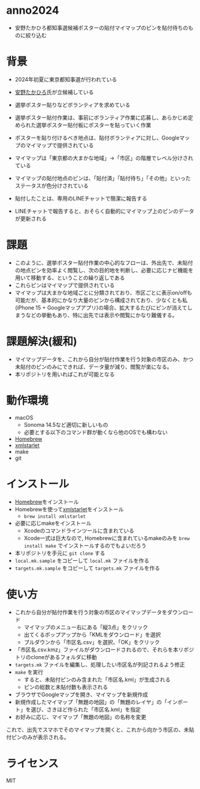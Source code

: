 # anno2024

* 安野たかひろ都知事選候補ポスターの貼付マイマップのピンを貼付待ちのものに絞り込む

# 背景

* 2024年初夏に東京都知事選が行われている
* [安野たかひろ](https://github.com/takahiroanno2024)氏が立候補している
* 選挙ポスター貼りなどボランティアを求めている
* 選挙ポスター貼付作業は、事前にボランティア作業に応募し、あらかじめ定められた選挙ポスター貼付板にポスターを貼っていく作業

* ポスターを貼り付けるべき地点は、貼付ボランティアに対し、Googleマップのマイマップで提供されている
* マイマップは「東京都の大まかな地域」→「市区」の階層でレベル分けされている
* マイマップの貼付地点のピンは、「貼付済」「貼付待ち」「その他」といったステータスが色分けされている
* 貼付したことは、専用のLINEチャットで簡潔に報告する
* LINEチャットで報告すると、おそらく自動的にマイマップ上のピンのデータが更新される

# 課題

* このように、選挙ポスター貼付作業の中心的なフローは、外出先で、未貼付の地点ピンを効率よく閲覧し、次の目的地を判断し、必要に応じナビ機能を用いて移動する、ということの繰り返しである
* これらピンはマイマップで提供されている
* マイマップは大まかな地域ごとに分類されており、市区ごとに表示on/offも可能だが、基本的にかなり大量のピンから構成されており、少なくとも私(iPhone 15 + Googleマップアプリ)の場合、拡大するたびにピンが消えてしまうなどの挙動もあり、特に出先では表示や閲覧にかなり難儀する。

# 課題解決(緩和)

* マイマップデータを、これから自分が貼付作業を行う対象の市区のみ、かつ未貼付のピンのみにできれば、データ量が減り、閲覧が楽になる。
* 本リポジトリを用いればこれが可能となる

# 動作環境

- macOS
  - Sonoma 14.5など適切に新しいもの
  - 必要とする以下のコマンド群が動くなら他のOSでも構わない
- [Homebrew](https://brew.sh/ja/)
- [xmlstarlet](https://xmlstar.sourceforge.net/)
- make
- git

# インストール

- [Homebrew](https://brew.sh/ja/)をインストール
- Homebrewを使って[xmlstarlet](https://xmlstar.sourceforge.net/)をインストール
  - `brew install xmlstarlet`
- 必要に応じmakeをインストール
  - Xcodeのコマンドラインツールに含まれている
  - Xcode一式は巨大なので, Homebrewに含まれているmakeのみを `brew install make` でインストールするのでもよいだろう
- 本リポジトリを手元に `git clone` する
- `local.mk.sample` をコピーして `local.mk` ファイルを作る
- `targets.mk.sample` をコピーして `targets.mk` ファイルを作る

# 使い方

- これから自分が貼付作業を行う対象の市区のマイマップデータをダウンロード
  - マイマップのメニュー右にある「縦3点」をクリック
  - 出てくるポップアップから「KMLをダウンロード」を選択
  - プルダウンから「市区名.csv」を選択、「OK」をクリック
- 「市区名.csv.kmz」ファイルがダウンロードされるので、それらを本リポジトリのcloneがあるフォルダに移動
- `targets.mk` ファイルを編集し、処理したい市区名が列記されるよう修正
- `make` を実行
  - すると、未貼付ピンのみ含まれた「市区名.kml」が生成される
  - ピンの総数と未貼付数も表示される
- ブラウザでGoogleマップを開き、マイマップを新規作成
- 新規作成したマイマップ「無題の地図」の「無題のレイヤ」の「インポート」を選び、さきほど作られた「市区名.kml」を指定
- お好みに応じ、マイマップ「無題の地図」の名称を変更

これで、出先でスマホでそのマイマップを開くと、これから向かう市区の、未貼付ピンのみが表示される。

# ライセンス

MIT

